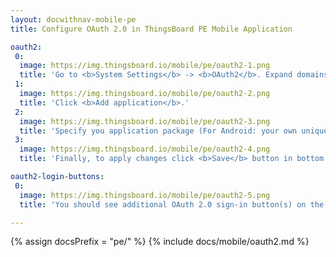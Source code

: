```yaml
---
layout: docwithnav-mobile-pe
title: Configure OAuth 2.0 in ThingsBoard PE Mobile Application

oauth2:
 0:
  image: https://img.thingsboard.io/mobile/pe/oauth2-1.png
  title: 'Go to <b>System Settings</b> -> <b>OAuth2</b>. Expand domains panel.<br>Open <b>Mobile applications</b> tab.'
 1:
  image: https://img.thingsboard.io/mobile/pe/oauth2-2.png
  title: 'Click <b>Add application</b>.'
 2:
  image: https://img.thingsboard.io/mobile/pe/oauth2-3.png
  title: 'Specify you application package (For Android: your own unique Application ID. For iOS: Product bundle identifier.)<br>Remember autogenerated <b>Application secret</b> or input your own secret.'
 3:
  image: https://img.thingsboard.io/mobile/pe/oauth2-4.png
  title: 'Finally, to apply changes click <b>Save</b> button in bottom right corner of OAuth form.'

oauth2-login-buttons:
 0:
  image: https://img.thingsboard.io/mobile/pe/oauth2-5.png
  title: 'You should see additional OAuth 2.0 sign-in button(s) on the top of login form.'

---
```


{% assign docsPrefix = "pe/" %}
{% include docs/mobile/oauth2.md %}
